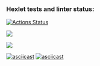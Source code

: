### Hexlet tests and linter status:
[![Actions Status](https://github.com/eldaromv/frontend-project-46/actions/workflows/hexlet-check.yml/badge.svg)](https://github.com/eldaromv/frontend-project-46/actions)

<a href="https://codeclimate.com/github/eldaromv/frontend-project-46/maintainability"><img src="https://api.codeclimate.com/v1/badges/879c0e8c42cdd02299c2/maintainability" /></a>

<a href="https://codeclimate.com/github/eldaromv/frontend-project-46/test_coverage"><img src="https://api.codeclimate.com/v1/badges/879c0e8c42cdd02299c2/test_coverage" /></a>

[![asciicast](https://asciinema.org/a/2AInvRnx8dnaMcCASUEDrkLJI.svg)](https://asciinema.org/a/2AInvRnx8dnaMcCASUEDrkLJI)
[![asciicast](https://asciinema.org/a/FgTUyBGsxFzMgqJRy4k5zjLQJ.svg)](https://asciinema.org/a/FgTUyBGsxFzMgqJRy4k5zjLQJ)